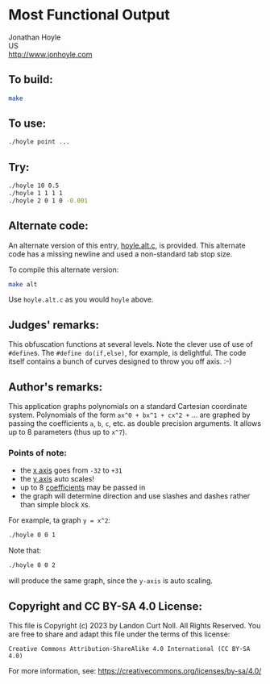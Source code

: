 # Most Functional Output

Jonathan Hoyle\
US\
<http://www.jonhoyle.com>

## To build:

```sh
make
```

## To use:

```sh
./hoyle point ...
```

## Try:

```sh
./hoyle 10 0.5
./hoyle 1 1 1 1
./hoyle 2 0 1 0 -0.001
```

## Alternate code:

An alternate version of this entry, [hoyle.alt.c](hoyle.alt.c), is provided.
This alternate code has a missing newline and used a non-standard tab stop size.

To compile this alternate version:

```sh
make alt
```

Use `hoyle.alt.c` as you would `hoyle` above.

## Judges' remarks:

This obfuscation functions at several levels.  Note the clever
use of use of `#define`s.  The `#define do(if,else)`, for example,
is delightful.  The code itself contains a bunch of curves
designed to throw you off axis.  :-)

## Author's remarks:

This application graphs polynomials on a standard Cartesian coordinate system.
Polynomials of the form `ax^0 + bx^1 + cx^2 +` ... are graphed by passing the
coefficients `a`, `b`, `c`, etc. as double precision arguments.  It allows up to
8 parameters (thus up to `x^7`).

### Points of note:

- the [x axis](https://mathworld.wolfram.com/x-Axis.html) goes from `-32` to `+31`
- the [y axis](https://mathworld.wolfram.com/y-Axis.html) auto scales!
- up to 8 [coefficients](https://en.wikipedia.org/wiki/Coefficient) may be passed in
- the graph will determine direction and use slashes and
  dashes rather than simple block `X`s.

For example, ta graph `y = x^2`:

```sh
./hoyle 0 0 1
```

Note that:

```sh
./hoyle 0 0 2
```

will produce the same graph, since the `y-axis` is auto scaling.

## Copyright and CC BY-SA 4.0 License:

This file is Copyright (c) 2023 by Landon Curt Noll.  All Rights Reserved.
You are free to share and adapt this file under the terms of this license:

    Creative Commons Attribution-ShareAlike 4.0 International (CC BY-SA 4.0)

For more information, see: https://creativecommons.org/licenses/by-sa/4.0/
